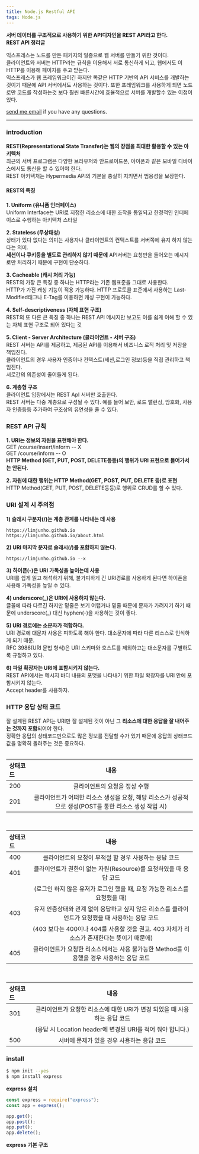 ```yaml
---
title: Node.js Restful API
tags: Node.js
---
```


**서버 데이터를 구조적으로 사용하기 위한 API디자인을 REST API라고 한다.**  
**REST API 정리글**  

익스프레스는 노드를 만든 패키지의 일종으로 웹 서버를 만들기 위한 것이다.  
클라이언트와 서버는 HTTP라는 규칙을 이용해서 서로 통신하게 되고, 웹에서도 이 HTTP를 이용해 페이지를 주고 받는다.  
익스프레스가 웹 프레임워크이긴 하지만 똑같은 HTTP 기반의 API 서비스를 개발하는 것이기 때문에 API 서버에서도 사용하는 것이다. 또한 프레임워크를 사용하게 되면 노드로만 코드를 작성하는것 보다 훨씬 빠른시간에 효율적으로 서버를 개발할수 있는 이점이 있다.  

 [send me email](mailto:jewel7492@gmail.com) if you have any questions.

<!--more-->

---

### introduction  

**REST(Representational State Transfer)는 웹의 장점을 최대한 활용할 수 있는 아키텍처**  
최근의 서버 프로그램은 다양한 브라우저와 안드로이드폰, 아이폰과 같은 모바일 디바이스에서도 통신을 할 수 있어야 한다.  
REST 아키텍처는 Hypermedia API의 기본을 충실히 지키면서 범용성을 보장한다.  

#### REST의 특징  

**1. Uniform (유니폼 인터페이스)**  
Uniform Interface는 URI로 지정한 리소스에 대한 조작을 통일되고 한정적인 인터페이스로 수행하는 아키텍처 스타일  

**2. Stateless (무상태성)**  
상태가 있다 없다는 의미는 사용자나 클라이언트의 컨택스트를 서버쪽에 유지 하지 않는다는 의미.  
**세션이나 쿠키등을 별도로 관리하지 않기 때문에** API서버는 요청만을 들어오는 메시지로만 처리하기 때문에 구현이 단순하다.  

**3. Cacheable (캐시 처리 가능)**  
REST의 가장 큰 특징 중 하나는 HTTP라는 기존 웹표준을 그대로 사용한다.  
HTTP가 가진 캐싱 기능이 적용 가능하다. HTTP 프로토콜 표준에서 사용하는 Last-Modified태그나 E-Tag를 이용하면 캐싱 구현이 가능하다.  

**4. Self-descriptiveness (자체 표현 구조)**  
REST의 또 다른 큰 특징 중 하나는 REST API 메시지만 보고도 이를 쉽게 이해 할 수 있는 자체 표현 구조로 되어 있다는 것  

**5. Client - Server Architecture (클라이언트 - 서버 구조)**  
REST 서버는 API를 제공하고, 제공된 API를 이용해서 비즈니스 로직 처리 및 저장을 책임진다.  
클라이언트의 경우 사용자 인증이나 컨택스트(세션,로그인 정보)등을 직접 관리하고 책임진다.  
서로간의 의존성이 줄어들게 된다.  

**6. 계층형 구조**  
클라이언트 입장에서는 REST ApI 서버만 호출한다.  
REST 서버는 다중 계층으로 구성될 수 있다. 예를 들어 보안, 로드 밸런싱, 암호화, 사용자 인증등등 추가하여 구조상의 유연성을 줄 수 있다.  

### REST API 규칙  

**1. URI는 정보의 자원을 표현해야 한다.**  
GET /course/insert/inform -- X  
GET /course/inform -- O  
**HTTP Method (GET, PUT, POST, DELETE등등)의 행위가 URI 표현으로 들어가서는 안된다.**  

**2. 자원에 대한 행위는 HTTP Method(GET, POST, PUT, DELETE 등)로 표현**  
HTTP Method(GET, PUT, POST, DELETE등등)로 행위로 CRUD를 할 수 있다.  

### URI 설계 시 주의점  

**1) 슬래시 구분자(/)는 계층 관계를 나타내는 데 사용**  
```
https://limjunho.github.io
https://limjunho.github.io/about.html
```
**2) URI 마지막 문자로 슬래시(/)를 포함하지 않는다.**  
```
https://limjunho.github.io --x
```

**3) 하이픈(-)은 URI 가독성을 높이는데 사용**  
URI를 쉽게 읽고 해석하기 위해, 불가피하게 긴 URI경로를 사용하게 된다면 하이픈을 사용해 가독성을 높일 수 있다.  

**4) underscore(\_)은 URI에 사용하지 않는다.**  
글꼴에 따라 다르긴 하지만 밑줄은 보기 어렵거나 밑줄 때문에 문자가 가려지기 하기 때문에 underscore(\_) 대신 hyphen(-)을 사용하는 것이 좋다.  

**5) URI 경로에는 소문자가 적합하다.**  
URI 경로에 대문자 사용은 피하도록 해야 한다. 대소문자에 따라 다른 리소스로 인식하게 되기 때문.  
RFC 3986(URI 문법 형식)은 URI 스키마와 호스트를 제외하고는 대소문자를 구별하도록 규정하고 있다.  

**6) 파일 확장자는 URI에 포함시키지 않는다.**  
REST API에서는 메시지 바디 내용의 포맷을 나타내기 위한 파일 확장자를 URI 안에 포함시키지 않는다.  
Accept header를 사용하자.  

### HTTP 응답 상태 코드  

잘 설계된 REST API는 URI만 잘 설계된 것이 아닌 그 **리소스에 대한 응답을 잘 내어주는 것까지 포함**되어야 한다.  
정확한 응답의 상태코드만으로도 많은 정보를 전달할 수가 있기 때문에 응답의 상태코드 값을 명확히 돌려주는 것은 중요하다.  
<br />

|상태코드|내용|
|:----------|:----------:|
|200|클라이언트의 요청을 정상 수행|
|201|클라이언트가 어떠한 리소스 생성을 요청, 해당 리소스가 성공적으로 생성(POST를 통한 리소스 생성 작업 시)|

<br />

|상태코드|내용|
|:----------|:----------:|
|400|클라이언트의 요청이 부적절 할 경우 사용하는 응답 코드|
|401|클라이언트가 권한이 없는 자원(Resource)를 요청하였을 때 응답 코드|
||(로그인 하지 않은 유저가 로그인 했을 때, 요청 가능한 리소스를 요청했을 때)|
|403|유저 인증상태와 관계 없이 응답하고 싶지 않은 리소스를 클라이언트가 요청했을 때 사용하는 응답 코드|
||(403 보다는 400이나 404를 사용할 것을 권고. 403 자체가 리소스가 존재한다는 뜻이기 때문에)|
|405|클라이언트가 요청한 리소스에서는 사용 불가능한 Method를 이용했을 경우 사용하는 응답 코드|

<br />

|상태코드|내용|
|:----------|:----------:|
|301|클라이언트가 요청한 리소스에 대한 URI가 변경 되었을 때 사용하는 응답 코드|
||(응답 시 Location header에 변경된 URI를 적어 줘야 합니다.)|
|500|서버에 문제가 있을 경우 사용하는 응답 코드|

### install  

```bash
$ npm init --yes
$ npm install express
```
**express 설치**  

```javascript
const express = require("express");
const app = express();

app.get();
app.post();
app.put();
app.delete();
```
**express 기본 구조**  